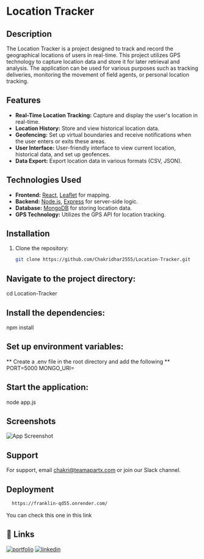 # Location Tracker

## Description

The Location Tracker is a project designed to track and record the geographical locations of users in real-time. This project utilizes GPS technology to capture location data and store it for later retrieval and analysis. The application can be used for various purposes such as tracking deliveries, monitoring the movement of field agents, or personal location tracking.

## Features

- **Real-Time Location Tracking:** Capture and display the user's location in real-time.
- **Location History:** Store and view historical location data.
- **Geofencing:** Set up virtual boundaries and receive notifications when the user enters or exits these areas.
- **User Interface:** User-friendly interface to view current location, historical data, and set up geofences.
- **Data Export:** Export location data in various formats (CSV, JSON).

## Technologies Used

- **Frontend:** [React](https://reactjs.org/), [Leaflet](https://leafletjs.com/) for mapping.
- **Backend:** [Node.js](https://nodejs.org/), [Express](https://expressjs.com/) for server-side logic.
- **Database:** [MongoDB](https://www.mongodb.com/) for storing location data.
- **GPS Technology:** Utilizes the GPS API for location tracking.

## Installation

1. Clone the repository:
   ```bash
   git clone https://github.com/Chakridhar2555/Location-Tracker.git

## Navigate to the project directory:
cd Location-Tracker
## Install the dependencies:
npm install

## Set up environment variables:

** Create a .env file in the root directory and add the following **
PORT=5000
MONGO_URI=<Your MongoDB Connection String>


## Start the application:
node app.js

## Screenshots

![App Screenshot](https://via.placeholder.com/468x300?text=App+Screenshot+Here)


## Support

For support, email chakri@teamapartx.com or join our Slack channel.


## Deployment



```bash
  https://franklin-qd55.onrender.com/
```

You can check this one in this link



## 🔗 Links
[![portfolio](https://img.shields.io/badge/my_portfolio-000?style=for-the-badge&logo=ko-fi&logoColor=white)](https://chakridhar.teamapartx.com/)
[![linkedin](https://img.shields.io/badge/linkedin-0A66C2?style=for-the-badge&logo=linkedin&logoColor=white)](https://www.linkedin.com/in/n-chakridhar-624792232/)



